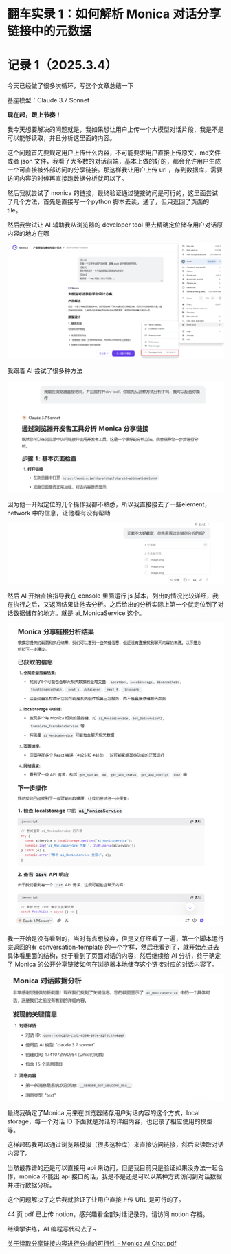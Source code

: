 # 翻车实录 1：如何解析 Monica 对话分享链接中的元数据

# 记录 1（2025.3.4）

今天已经做了很多次循环，写这个文章总结一下

基座模型：Claude 3.7 Sonnet

**现在起，跟上节奏！**

我今天想要解决的问题就是，我如果想让用户上传一个大模型对话片段，我是不是可以能够读取，并且分析这里面的内容。

这个问题首先要规定用户上传什么内容，不可能要求用户直接上传原文，md文件或者 json 文件，我看了大多数的对话前端，基本上做的好的，都会允许用户生成一个可直接被外部访问的分享链接。那这样我让用户上传 url ，存到数据库，需要访问内容的时候再直接跑数据分析就可以了。

然后我就尝试了 monica 的链接，最终验证通过链接访问是可行的，这里面尝试了几个方法，首先是直接写一个python 脚本去读，通了，但只返回了页面的 tile。

然后我尝试让 AI 辅助我从浏览器的 developer tool 里去精确定位储存用户对话原内容的地方在哪

![image.png](image.png)

我跟着 AI 尝试了很多种方法

![image.png](image%201.png)

因为他一开始定位的几个操作我都不熟悉，所以我直接接去了一些element，network 中的信息，让他看有没有帮助

![image.png](image%202.png)

然后 AI 开始直接指导我在 console 里面运行 js 脚本，列出的情况比较详细，我在执行之后，又返回结果让他去分析。之后给出的分析实际上第一个就定位到了对话数据储存的地方。就是 ai_MonicaService 这个。

![image.png](image%203.png)

我一开始是没有看到的，当时有点想放弃，但是又仔细看了一遍，第一个脚本运行完返回的有 conversation-template 的一个字样，然后我看到了，就开始点进去具体看里面的结构，终于看到了页面对话的内容，然后继续给 AI 分析，终于确定了 Monica 的公开分享链接如何在浏览器本地储存这个链接对应的对话内容了。

![image.png](image%204.png)

最终我确定了Monica 用来在浏览器储存用户对话内容的这个方式，local storage，每一个对话 ID 下面就是对话的详细内容，也记录了相应使用的模型等。

这样起码我可以通过浏览器模拟（很多这种库）来直接访问链接，然后来读取对话内容了。

当然最靠谱的还是可以直接用 api 来访问，但是我目前只是验证如果没办法一起合作，monica 不能出 api 接口的话，我是不是还是可以以某种方式访问到对话数据并进行数据分析。

这个问题解决了之后我就验证了让用户直接上传 URL 是可行的了。

44 页 pdf 已上传 notion，感兴趣看全部对话记录的，请访问 notion 存档。

继续学讲练，AI 编程写代码去了~

[关于读取分享链接内容进行分析的可行性 - Monica AI Chat.pdf](%E5%85%B3%E4%BA%8E%E8%AF%BB%E5%8F%96%E5%88%86%E4%BA%AB%E9%93%BE%E6%8E%A5%E5%86%85%E5%AE%B9%E8%BF%9B%E8%A1%8C%E5%88%86%E6%9E%90%E7%9A%84%E5%8F%AF%E8%A1%8C%E6%80%A7_-_Monica_AI_Chat.pdf)